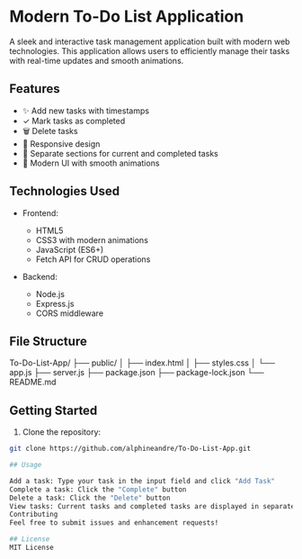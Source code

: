 # Modern To-Do List Application

A sleek and interactive task management application built with modern web technologies. This application allows users to efficiently manage their tasks with real-time updates and smooth animations.

## Features

- ✨ Add new tasks with timestamps
- ✓ Mark tasks as completed
- 🗑️ Delete tasks
- 📱 Responsive design
- 🎯 Separate sections for current and completed tasks
- 🌈 Modern UI with smooth animations

## Technologies Used

- Frontend:
  - HTML5
  - CSS3 with modern animations
  - JavaScript (ES6+)
  - Fetch API for CRUD operations

- Backend:
  - Node.js
  - Express.js
  - CORS middleware

## File Structure

To-Do-List-App/ ├── public/ │ ├── index.html │ ├── styles.css │ └── app.js ├── server.js ├── package.json ├── package-lock.json └── README.md

## Getting Started

1. Clone the repository:
```bash
git clone https://github.com/alphineandre/To-Do-List-App.git

## Usage

Add a task: Type your task in the input field and click "Add Task"
Complete a task: Click the "Complete" button
Delete a task: Click the "Delete" button
View tasks: Current tasks and completed tasks are displayed in separate sections
Contributing
Feel free to submit issues and enhancement requests!

## License
MIT License